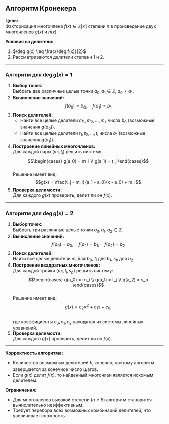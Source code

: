 ## Алгоритм Кронекера

**Цель:**  
Факторизация многочлена $f(x) \in \mathbb{Z}[x]$ степени $n$ в произведение двух многочленов $g(x)$ и $h(x)$.

**Условия на делители:**  
1. $\deg g(x) \leq \frac{\deg f(x)}{2}$  
2. Рассматриваются делители степени $1$ и $2$.

---

### Алгоритм для $\deg g(x) = 1$  
1. **Выбор точек:**  
   Выбрать две различные целые точки $a_0, a_1 \in \mathbb{Z}$, $a_0 \neq a_1$.  
2. **Вычисление значений:**  
   $$f(a_0) = b_0, \quad f(a_1) = b_1$$  
3. **Поиск делителей:**  
   - Найти все целые делители $m_1, m_2, \ldots, m_k$ числа $b_0$ (возможные значения $g(a_0)$).  
   - Найти все целые делители $t_1, t_2, \ldots, t_l$ числа $b_1$ (возможные значения $g(a_1)$).  
4. **Построение линейных многочленов:**  
   Для каждой пары $(m_i, t_j)$ решить систему:  
   $$\begin{cases} g(a_0) = m_i \\ g(a_1) = t_j \end{cases}$$  
   Решение имеет вид:  
   $$g(x) = \frac{t_j - m_i}{a_1 - a_0}(x - a_0) + m_i$$  
5. **Проверка делимости:**  
   Для каждого $g(x)$ проверить, делит ли он $f(x)$.  

---

### Алгоритм для $\deg g(x) = 2$  
1. **Выбор точек:**  
   Выбрать три различные целые точки $a_0, a_1, a_2 \in \mathbb{Z}$.  
2. **Вычисление значений:**  
   $$f(a_0) = b_0, \quad f(a_1) = b_1, \quad f(a_2) = b_2$$  
3. **Поиск делителей:**  
   Найти все целые делители $m_i$ для $b_0$, $t_j$ для $b_1$, $s_p$ для $b_2$.  
4. **Построение квадратных многочленов:**  
   Для каждой тройки $(m_i, t_j, s_p)$ решить систему:  
   $$\begin{cases} g(a_0) = m_i \\ g(a_1) = t_j \\ g(a_2) = s_p \end{cases}$$  
   Решение имеет вид:  
   $$g(x) = c_2x^2 + c_1x + c_0,$$  
   где коэффициенты $c_0, c_1, c_2$ находятся из системы линейных уравнений.  
5. **Проверка делимости:**  
   Для каждого $g(x)$ проверить, делит ли он $f(x)$.  

---

**Корректность алгоритма:**  
- Количество возможных делителей $b_i$ конечно, поэтому алгоритм завершается за конечное число шагов.  
- Если $g(x)$ делит $f(x)$, то найденный многочлен является искомым делителем.  

**Ограничения:**  
- Для многочленов высокой степени ($n \geq 5$) алгоритм становится вычислительно неэффективным.  
- Требует перебора всех возможных комбинаций делителей, что увеличивает сложность.  